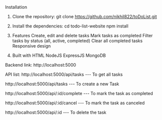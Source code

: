 Installation

1. Clone the repository:
    git clone https://github.com/nikhil822/toDoList.git

2. Install the dependencies:
    cd todo-list-website
    npm install

3. Features
    Create, edit and delete tasks
    Mark tasks as completed
    Filter tasks by status (all, active, completed)
    Clear all completed tasks
    Responsive design

4. Built with
    HTML
    NodeJS
    ExpressJS
    MongoDB



Backend link: http://localhost:5000

API list:
http://localhost:5000/api/tasks --- To get all tasks

http://localhost:5000/api/tasks --- To create a new Task

http://localhost:5000/api/:id/complete --- To mark the task as completed

http://localhost:5000/api/:id/cancel --- To mark the task as canceled

http://localhost:5000/api/:id --- To delete the task
